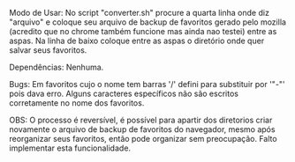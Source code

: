 Modo de Usar:
No script "converter.sh" procure a quarta linha onde diz "arquivo" e coloque seu arquivo de backup de favoritos gerado pelo mozilla (acredito que no chrome também funcione mas ainda nao testei) entre as aspas.
Na linha de baixo coloque entre as aspas o diretório onde quer salvar seus favoritos. 

Dependências:
Nenhuma.

Bugs:
Em favoritos cujo o nome tem barras '/' defini para substituir por '"-"' pois dava erro.
Alguns caracteres específicos não são escritos corretamente no nome dos favoritos.

OBS: O processo é reversível, é possível  para apartir dos diretorios criar novamente o arquivo de backup de favoritos do navegador, mesmo após reorganizar seus favoritos, então pode organizar sem preocupação. Falto implementar esta funcionalidade.
